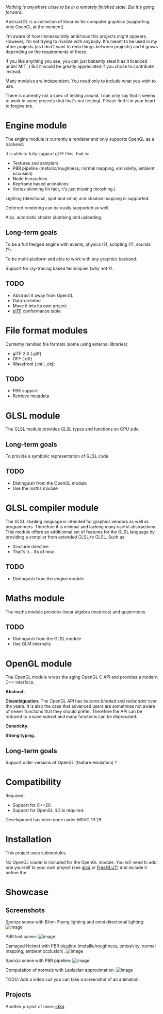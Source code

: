*Nothing is anywhere close to be in a remotely finished state. But it's going forward.*

AbstractGL is a collection of libraries for computer graphics (supporting only OpenGL at the moment).

I'm aware of how immeasurably ambitious this projects might appears.
However, I'm not trying to rivalize with anybody.
It's meant to be used in my other projects (as I don't want to redo things between projects) and it grows depending on the requirements of these.

If you like anything you see, you can just blatantly steal it as it licenced under MIT ;)
But it would be greatly appreciated if you chose to contribute instead.

Many modules are independent.
You need only to include what you wish to use.

There is currently not a spec of testing around.
I can only say that it seems to work in some projects (but that's not testing).
Please find it in your heart to forgive me.

# Engine module

The engine module is currently a renderer and only supports OpenGL as a backend.

It is able to fully support glTF files, that is:
- Textures and samplers
- PBR pipeline (metallic/roughness, normal mapping, emissivity, ambient occusion)
- Node hierarchies
- Keyframe based animations
- Vertex skinning
(In fact, it's just missing morphing.)

Lighting (directional, spot and omni) and shadow mapping is supported.

Deferred rendering can be easily supported as well.

Also, automatic shader plumbing and uploading.

## Long-term goals

To be a full fledged engine with events, physics (?), scripting (?), sounds (?).

To be multi-platform and able to work with any graphics backend.

Support for ray-tracing based techniques (why not ?).

## TODO

- Abstract it away from OpenGL
- Data-oriented
- Move it into its own project
- [glTF](https://github.com/KhronosGroup/glTF-Sample-Models) conformance table

# File format modules

Currently handled file formats (some using external libraries):
- glTF 2.0  (.gltf)
- OFF (.off)
- Wavefront (.mtl, .obj)

## TODO

- FBX support
- Retrieve metadata

# GLSL module

The GLSL module provides GLSL types and functions on CPU side.

## Long-term goals

To provide a symbolic representation of GLSL code.

## TODO

- Distinguish from the OpenGL module
- Use the maths module

# GLSL compiler module

The GLSL shading language is intended for graphics vendors as well as programmers.
Therefore it is minimal and lacking many useful abstractions.
This module offers an additionnal set of features for the GLSL language by providing a compiler from extended GLSL to GLSL.
Such as:
- #include directive
- That's it... As of now.

## TODO

- Distinguish from the engine module

# Maths module

The maths module provides linear algebra (matrices) and quaternions.

## TODO

- Distinguish from the GLSL module
- Use GLM internally

# OpenGL module

The OpenGL module wraps the aging OpenGL C API and provides a modern C++ interface.

**Abstract.** 


**Disambiguation.**
The OpenGL API has become *bloated* and *redundant* over the years.
It is also the case that advanced users are sometimes not aware of newer functions that they should prefer.
Therefore the API can be reduced to a sane subset and many functions can be deprecated.

**Genericity.**


**Strong typing.**


## Long-term goals

Support older versions of OpenGL (feature emulation) ?

# Compatibility

Required:
- Support for C++20.
- Support for OpenGL 4.5 is required.

Development has been done under MSVC 19.29.

# Installation

This project uses submodules.

No OpenGL loader is included for the OpenGL module.
You will need to add one yourself to your own project (see [glad](https://github.com/Dav1dde/glad) or [FreeGLUT](http://freeglut.sourceforge.net/)) and include it before the  

# Showcase

## Screenshots

Sponza scene with Blinn-Phong lighting and omni directional lighting:
![image](https://user-images.githubusercontent.com/84744335/134546040-b61752c6-8218-4554-b255-b26bd9249f5d.png)

PBR test scene:
![image](https://user-images.githubusercontent.com/84744335/134546239-ae93ddfa-c602-4a05-ad89-de2cb3a2f13c.png)

Damaged Helmet with PBR pipeline (metallic/roughness, emissivity, normal mapping, ambient occlusion).
![image](https://user-images.githubusercontent.com/84744335/134546119-9f0657eb-e93d-43c1-8912-9494c8bf6290.png)

Sponza scene with PBR pipeline:
![image](https://user-images.githubusercontent.com/84744335/134546077-153f1510-33e1-4e7c-92be-184b5bd985c0.png)

Computation of normals with Laplacian approximation:
![image](https://user-images.githubusercontent.com/84744335/134546328-603c2189-b8da-46e1-912c-5d2af42a5033.png)

TODO: Add a video cuz you can take a screenshot of an animation.

## Projects

Another project of mine: [id3d](https://github.com/the-last-willy/id3d).
